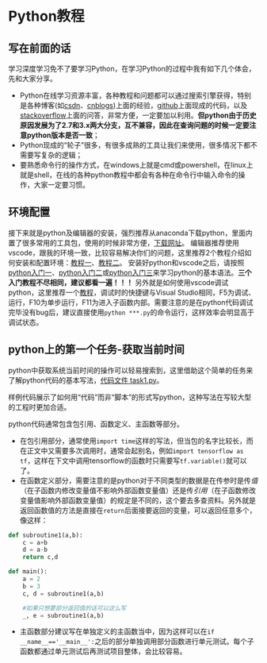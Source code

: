 # Python教程

## 写在前面的话

学习深度学习免不了要学习Python，在学习Python的过程中我有如下几个体会，先和大家分享。

* Python在线学习资源丰富，各种教程和问题都可以通过搜索引擎获得，特别是各种博客(如[csdn](https://www.csdn.net/)、[cnblogs](https://www.cnblogs.com/))上面的经验，[github](https://github.com/)上面现成的代码，以及[stackoverflow](https://stackoverflow.com/)上面的问答，非常方便，一定要加以利用。**但python由于历史原因发展为了2.7和3.x两大分支，互不兼容，因此在查询问题的时候一定要注意python版本是否一致**；
* Python现成的“轮子”很多，有很多成熟的工具让我们来使用，很多情况下都不需要写复杂的逻辑；
* 要熟悉命令行的操作方式，在windows上就是cmd或powershell，在linux上就是shell，在线的各种python教程中都会有各种在命令行中输入命令的操作，大家一定要习惯。

<!-- <img src="https://wxt.sinaimg.cn/thumb300/005YcoSuly1gbjwjnzj45j31hc0svq8g.jpg?tags=%5B%5D"> -->

## 环境配置

接下来就是python及编辑器的安装，强烈推荐从anaconda下载python，里面内置了很多常用的工具包，使用的时候非常方便，[下载网址](https://www.anaconda.com/distribution/#download-section)。
编辑器推荐使用vscode，跟我的环境一致，比较容易解决你们的问题，这里推荐2个教程介绍如何安装和配置环境：[教程一](https://zhuanlan.zhihu.com/p/31417084)、[教程二](https://www.cnblogs.com/schut/p/10346755.html)。
安装好python和vscode之后，请按照[python入门一](https://www.w3school.com.cn/python/index.asp)、[python入门二](https://www.w3cschool.cn/python3/python3-tutorial.html)或[python入门三](https://www.runoob.com/python/python-tutorial.html)来学习python的基本语法。**三个入门教程不尽相同，建议都看一遍！！！** 另外就是如何使用vscode调试python，这里推荐一个[教程](https://zhuanlan.zhihu.com/p/41189402)，调试时的快捷键与Visual Studio相同，F5为调试、运行，F10为单步运行，F11为进入子函数内部。需要注意的是在python代码调试完毕没有bug后，建议直接使用`python ***.py`的命令运行，这样效率会明显高于调试状态。

## python上的第一个任务-获取当前时间

python中获取系统当前时间的操作可以轻易搜索到，这里借助这个简单的任务来了解python代码的基本写法，[代码文件 task1.py](https://github.com/YinZhaokai/python_tutorial/blob/master/task1.py)。
<!-- 
```python
#在此处引用“包”
import time

#定义函数
def main():
    #直接将信息输出在屏幕/控制台
    print(time.strftime('%Y-%m-%d %H:%M:%S'))

    #将信息保存在“task1_out.txt”文件中，‘w’代表写文件（‘r’代表读文件，‘a’代表向已存在的文件中追加）
    # ‘encoding='utf-8'’指代写入文件时的编码格式，python对文件编码格式非常敏感（主要影响中文），需要注意
    # windows系统默认的编码格式是gbk（ANSI）
    # with结构 代表系统在系统打开文件，并执行完结构内所有命令后，会自动关闭文件
    with open('task1_out.txt', 'w', encoding='utf-8') as f:
        f.write(time.strftime('%Y-%m-%d %H:%M:%S'))
    return

#代码运行起点！！
#在这种写法的python代码中，此处应当为程序运行起点，此处之前都应当是函数定义
#例外是某些代码在此处之前“顶格”写，不包含在任何函数定义中，且与def关键字左对齐，通常是定义全局变量，这些变量可以在任意位置被调用
if __name__=='__main__':
    main()
``` -->
样例代码展示了如何用“代码”而非“脚本”的形式写python，这种写法在写较大型的工程时更加合适。

python代码通常包含包引用、函数定义、主函数等部分。

* 在包引用部分，通常使用`import time`这样的写法，但当包的名字比较长，而在正文中又需要多次调用时，通常会起别名，例如`import tensorflow as tf`，这样在下文中调用tensorflow的函数时只需要写`tf.variable()`就可以了。
* 在函数定义部分，需要注意的是python对于不同类型的数据是在传参时是传*值*（在子函数内修改变量值不影响外部函数变量值）还是传*引用*（在子函数修改变量值影响外部函数变量值）的规定是不同的，这个要去多查资料。另外就是返回函数值的方法是直接在`return`后面接要返回的变量，可以返回任意多个，像这样：

```python
def subroutine1(a,b):
    c = a+b
    d = a-b
    return c,d

def main():
    a = 2
    b = 3
    c, d = subroutine1(a,b)

    #如果只想要部分返回值的话可以这么写
    _, e = subroutine1(a,b)
```

* 主函数部分建议写在单独定义的主函数当中，因为这样可以在`if __name__=='__main__':`之后的部分单独调用部分函数进行单元测试。每个子函数都通过单元测试后再测试项目整体，会比较容易。
